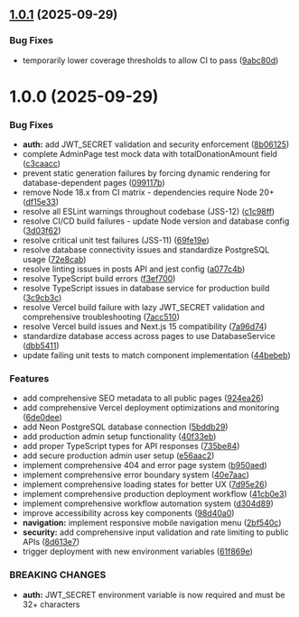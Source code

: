 ## [1.0.1](https://github.com/tylerdh12/kylee-bible-blog/compare/v1.0.0...v1.0.1) (2025-09-29)


### Bug Fixes

* temporarily lower coverage thresholds to allow CI to pass ([9abc80d](https://github.com/tylerdh12/kylee-bible-blog/commit/9abc80d1827c35893517ffc85bcf1905bdc3616f))

# 1.0.0 (2025-09-29)


### Bug Fixes

* **auth:** add JWT_SECRET validation and security enforcement ([8b06125](https://github.com/tylerdh12/kylee-bible-blog/commit/8b0612575c46726d7c574d0d870c8cb8e6e91517))
* complete AdminPage test mock data with totalDonationAmount field ([c3caacc](https://github.com/tylerdh12/kylee-bible-blog/commit/c3caacca95263c332cdf6015fc4d2c560e69d0c1))
* prevent static generation failures by forcing dynamic rendering for database-dependent pages ([099117b](https://github.com/tylerdh12/kylee-bible-blog/commit/099117b7d03d5ecc78472ac8746ac34467f7b330))
* remove Node 18.x from CI matrix - dependencies require Node 20+ ([df15e33](https://github.com/tylerdh12/kylee-bible-blog/commit/df15e331a60b61afd35cc94bdad60f29619d0e44))
* resolve all ESLint warnings throughout codebase (JSS-12) ([c1c98ff](https://github.com/tylerdh12/kylee-bible-blog/commit/c1c98ffefffd3680ca8d9d38ce25c913bd24833b))
* resolve CI/CD build failures - update Node version and database config ([3d03f62](https://github.com/tylerdh12/kylee-bible-blog/commit/3d03f6265abae53e32110622c068cbf09d2b3ad0))
* resolve critical unit test failures (JSS-11) ([69fe19e](https://github.com/tylerdh12/kylee-bible-blog/commit/69fe19ef6587f393e88345fd53f5e5b3bb8a5f4e))
* resolve database connectivity issues and standardize PostgreSQL usage ([72e8cab](https://github.com/tylerdh12/kylee-bible-blog/commit/72e8cab95fbe1e40b9afc3b859a87161da640f5f))
* resolve linting issues in posts API and jest config ([a077c4b](https://github.com/tylerdh12/kylee-bible-blog/commit/a077c4b92b0677a22845ce926980ed2849f4fa67))
* resolve TypeScript build errors ([f3ef700](https://github.com/tylerdh12/kylee-bible-blog/commit/f3ef7006f585c0079b69b7eb759b5d59deb7e8b3))
* resolve TypeScript issues in database service for production build ([3c9cb3c](https://github.com/tylerdh12/kylee-bible-blog/commit/3c9cb3c5d5fec83cb6eeccbb96ed1332673bd7c3))
* resolve Vercel build failure with lazy JWT_SECRET validation and comprehensive troubleshooting ([7acc510](https://github.com/tylerdh12/kylee-bible-blog/commit/7acc5101c12ba7c66b8f2af67de8b328a7f990d9))
* resolve Vercel build issues and Next.js 15 compatibility ([7a96d74](https://github.com/tylerdh12/kylee-bible-blog/commit/7a96d7410a3f7c5e1703f2506286431d1b16b193))
* standardize database access across pages to use DatabaseService ([dbb5411](https://github.com/tylerdh12/kylee-bible-blog/commit/dbb541140c07e1f311e0fdad020c7a66899c7b6e))
* update failing unit tests to match component implementation ([44bebeb](https://github.com/tylerdh12/kylee-bible-blog/commit/44bebeb9c77d6983b80d3ec86013ad7b78ea621b))


### Features

* add comprehensive SEO metadata to all public pages ([924ea26](https://github.com/tylerdh12/kylee-bible-blog/commit/924ea26f3f6def7ee688edf5985ced6344f94baa))
* add comprehensive Vercel deployment optimizations and monitoring ([6de0dee](https://github.com/tylerdh12/kylee-bible-blog/commit/6de0dee6b6e75e39cb41a75a8fb2913bc9b301db))
* add Neon PostgreSQL database connection ([5bddb29](https://github.com/tylerdh12/kylee-bible-blog/commit/5bddb293a2650d7f5322fa2882f25786754d69e7))
* add production admin setup functionality ([40f33eb](https://github.com/tylerdh12/kylee-bible-blog/commit/40f33ebb5196465cd78fecc87666aaa33678a514))
* add proper TypeScript types for API responses ([735be84](https://github.com/tylerdh12/kylee-bible-blog/commit/735be84a18104984fffe32c24b7a09470894dcef))
* add secure production admin user setup ([e56aac2](https://github.com/tylerdh12/kylee-bible-blog/commit/e56aac25e3948b7b1d6d394b06b5ecc8976cbd2c))
* implement comprehensive 404 and error page system ([b950aed](https://github.com/tylerdh12/kylee-bible-blog/commit/b950aed7af233f567557f92e87b5391ed69a7411))
* implement comprehensive error boundary system ([40e7aac](https://github.com/tylerdh12/kylee-bible-blog/commit/40e7aac9d323d7ce0b705fa5b11c8eabb7b5ce8f))
* implement comprehensive loading states for better UX ([7d95e26](https://github.com/tylerdh12/kylee-bible-blog/commit/7d95e26a4bfe079e1335f2dbf2ceda5e303b67a0))
* implement comprehensive production deployment workflow ([41cb0e3](https://github.com/tylerdh12/kylee-bible-blog/commit/41cb0e3bb8390ae80cdf39173e22325e027cf42d))
* implement comprehensive workflow automation system ([d304d89](https://github.com/tylerdh12/kylee-bible-blog/commit/d304d894cb570c794d065d3c9bab33ac41a6230b))
* improve accessibility across key components ([98d40a0](https://github.com/tylerdh12/kylee-bible-blog/commit/98d40a03d73cde135ded3b47f77b1b8c205b8ee8))
* **navigation:** implement responsive mobile navigation menu ([2bf540c](https://github.com/tylerdh12/kylee-bible-blog/commit/2bf540cdd7a079e1d2bf41c355ccdc9733fa5de7))
* **security:** add comprehensive input validation and rate limiting to public APIs ([8d613e7](https://github.com/tylerdh12/kylee-bible-blog/commit/8d613e7959ee86aeae4abe0bf6af1dd51034d847))
* trigger deployment with new environment variables ([61f869e](https://github.com/tylerdh12/kylee-bible-blog/commit/61f869e39eba89261a829cd6efda489bb1fad5cc))


### BREAKING CHANGES

* **auth:** JWT_SECRET environment variable is now required and must be 32+ characters
